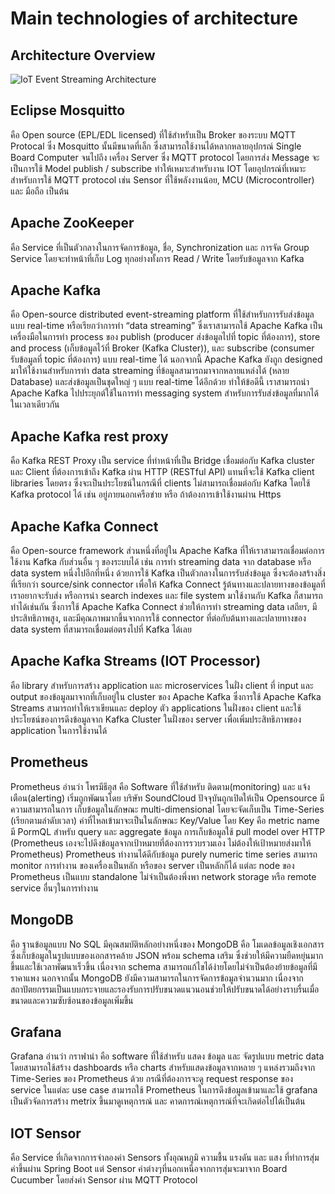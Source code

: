 # Main technologies of architecture

## Architecture Overview

![IoT Event Streaming Architecture](https://miro.medium.com/v2/resize:fit:2000/format:webp/1*IUaBLlbVKgmsjbjqzew0ZQ.png)

## Eclipse Mosquitto

คือ Open source (EPL/EDL licensed) ที่ใช้สำหรับเป็น Broker ของระบบ MQTT Protocal ซึ่ง Mosquitto นั้นมีขนาดที่เล็ก ซึ่งสามารถใช้งานได้หลากหลายอุปกรณ์ Single Board Computer จนไปถึง เครื่อง Server ซึ่ง MQTT protocol โดยการส่ง Message จะเป็นการใช้ Model publish / subscribe ทำให้เหมาะสำหรับงาน IOT โดยอุปกรณ์ที่เหมาะสำหรับการใช้ MQTT protocol เช่น Sensor ที่ใช้พลังงานน้อย, MCU (Microcontroller) และ มือถือ เป็นต้น

## Apache ZooKeeper

คือ Service ที่เป็นตัวกลางในการจัดการข้อมูล, ชื่อ, Synchronization และ การจัด Group Service โดยจะทำหน้าที่เก็บ Log ทุกอย่างทั้งการ Read / Write โดยรับข้อมูลจาก Kafka

## Apache Kafka

คือ Open-source distributed event-streaming platform ที่ใช้สำหรับการรับส่งข้อมูลแบบ real-time หรือเรียกว่าการทำ “data streaming” ซึ่งเราสามารถใช้ Apache Kafka เป็นเครื่องมือในการทำ process ของ publish (producer ส่งข้อมูลไปที่ topic ที่ต้องการ), store and process (เก็บข้อมูลไว้ที่ Broker (Kafka Cluster)), และ subscribe (consumer รับข้อมูลที่ topic ที่ต้องการ) แบบ real-time ได้
นอกจากนี้ Apache Kafka ยังถูก designed มาให้ใช้งานสำหรับการทำ data streaming ที่ข้อมูลสามารถมาจากหลายแหล่งได้ (หลาย Database) และส่งข้อมูลเป็นชุดใหญ่ ๆ แบบ real-time ได้อีกด้วย ทำให้ข้อดีนี้ เราสามารถนำ Apache Kafka ไปประยุกต์ใช้ในการทำ messaging system สำหรับการรับส่งข้อมูลที่มากได้ในเวลาเดียวกัน

## Apache Kafka rest proxy

คือ Kafka REST Proxy เป็น service ที่ทำหน้าที่เป็น Bridge เชื่อมต่อกับ Kafka cluster และ Client ที่ต้องการเข้าถึง Kafka ผ่าน HTTP (RESTful API) แทนที่จะใช้ Kafka client libraries โดยตรง ซึ่งจะเป็นประโยชน์ในกรณีที่ clients ไม่สามารถเชื่อมต่อกับ Kafka โดยใช้ Kafka protocol ได้ เช่น อยู่ภายนอกเครือข่าย หรือ ถ้าต้องการเข้าใช้งานผ่าน Https

## Apache Kafka Connect

คือ Open-source framework ส่วนหนึ่งที่อยู่ใน Apache Kafka ที่ให้เราสามารถเชื่อมต่อการใช้งาน Kafka กับส่วนอื่น ๆ ของระบบได้ เช่น การทำ streaming data จาก database หรือ data system หนึ่งไปอีกที่หนึ่ง ด้วยการใช้ Kafka เป็นตัวกลางในการรับส่งข้อมูล ซึ่งจะต้องสร้างสิ่งที่เรียกว่า source/sink connector เพื่อให้ Kafka Connect รู้ต้นทางและปลายทางของข้อมูลที่เราอยากจะรับส่ง หรือการนำ search indexes และ file system มาใช้งานกับ Kafka ก็สามารถทำได้เช่นกัน ซึ่งการใช้ Apache Kafka Connect ช่วยให้การทำ streaming data เสถียร, มีประสิทธิภาพสูง, และมีคุณภาพมากขึ้นจากการใช้ connector ที่ต่อกับต้นทางและปลายทางของ data system ที่สามารถเชื่อมต่อตรงไปที่ Kafka ได้เลย

## Apache Kafka Streams (IOT Processor)

คือ library สำหรับการสร้าง application และ microservices ในฝั่ง client ที่ input และ output ของข้อมูลมาจากที่เก็บอยู่ใน cluster ของ Apache Kafka ซึ่งการใช้ Apache Kafka Streams สามารถทำให้เราเขียนและ deploy ตัว applications ในฝั่งของ client และใช้ประโยชน์ของการดึงข้อมูลจาก Kafka Cluster ในฝั่งของ server เพื่อเพิ่มประสิทธิภาพของ application ในการใช้งานได้

## Prometheus

Prometheus อ่านว่า โพรมีธีอุส คือ Software ที่ใช้สำหรับ ติดตาม(monitoring) และ แจ้งเตือน(alerting) เริ่มถูกพัฒนาโดย บริษัท SoundCloud ปัจจุบันถูกเปิดให้เป็น Opensource
มีความสามารถในการ เก็บข้อมูลในลักษณะ multi-dimensional โดยจะจัดเก็บเป็น Time-Series (เรียกตามลำดับเวลา) ค่าที่ไหลเข้ามาจะเป็นในลักษณะ Key/Value โดย Key คือ metric name มี PormQL สำหรับ query และ aggregate ข้อมูล การเก็บข้อมูลใช้ pull model over HTTP (Prometheus เองจะไปดึงข้อมูลจากเป้าหมายที่ต้องการรวบรวมเอง ไม่ต้องให้เป้าหมายส่งมาให้ Prometheus) Prometheus ทำงานได้ดีกับข้อมูล purely numeric time series สามารถ monitor การทำงาน ของเครื่องเป็นหลัก หรือของ server เป็นหลักก็ได้ แต่ละ node ของ Prometheus เป็นแบบ standalone ไม่จำเป็นต้องพึ่งพา network storage หรือ remote service อื่นๆในการทำงาน

## MongoDB

คือ ฐานข้อมูลแบบ No SQL มีคุณสมบัติหลักอย่างหนึ่งของ MongoDB คือ โมเดลข้อมูลเชิงเอกสาร ซึ่งเก็บข้อมูลในรูปแบบของเอกสารคล้าย JSON พร้อม schema เสริม ซึ่งช่วยให้มีความยืดหยุ่นมากขึ้นและใช้เวลาพัฒนาเร็วขึ้น เนื่องจาก schema สามารถแก้ไขได้ง่ายโดยไม่จำเป็นต้องย้ายข้อมูลที่มีราคาแพง นอกจากนั้น MongoDB ยังมีความสามารถในการจัดการข้อมูลจำนวนมาก เนื่องจากสถาปัตยกรรมเป็นแบบกระจายและรองรับการปรับขนาดแนวนอนช่วยให้ปรับขนาดได้อย่างราบรื่นเมื่อขนาดและความซับซ้อนของข้อมูลเพิ่มขึ้น

## Grafana

Grafana อ่านว่า กราฟาน่า คือ software ที่ใช้สำหรับ แสดง ข้อมูล และ จัดรูปแบบ metric data โดยสามารถใช้สร้าง dashboards หรือ charts สำหรับแสดงข้อมูลจากหลาย ๆ แหล่งรวมถึงจาก Time-Series ของ Prometheus ด้วย
กรณีที่ต้องการจะดู request response ของ service ในแต่ละ use case สามารถใช้ Prometheus ในการดึงข้อมูลเข้ามาและใช้ grafana เป็นตัวจัดการสร้าง metrix ขึ้นมาดูเหตุการณ์ และ คาดการณ์เหตุการณ์ที่จะเกิดต่อไปได้เป็นต้น

## IOT Sensor

คือ Service ที่เกิดจากการจำลองค่า Sensors ทั้งอุณหภูมิ ความชื้น แรงดัน และ แสง ที่ทำการสุ่มค่าขึ้นผ่าน Spring Boot แต่ Sensor ค่าต่างๆที่นอกเหนือจากการสุ่มจะมาจาก Board Cucumber โดยส่งค่า Sensor ผ่าน MQTT Protocol
